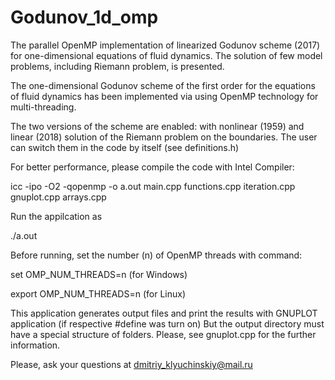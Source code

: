 # Godunov_1d_omp
The parallel OpenMP implementation of linearized Godunov scheme (2017) for one-dimensional equations of fluid dynamics. The solution of few model problems, including Riemann problem, is presented.


The one-dimensional Godunov scheme of the first order for the equations of fluid dynamics
has been implemented via using OpenMP technology for multi-threading.

The two versions of the scheme are enabled: with nonlinear (1959) and linear (2018) solution of the Riemann problem on the boundaries.
The user can switch them in the code by itself (see definitions.h)

For better performance, please compile the code with Intel Compiler:

icc -ipo -O2 -qopenmp -o a.out main.cpp functions.cpp iteration.cpp gnuplot.cpp arrays.cpp

Run the appilcation as

./a.out

Before running, set the number (n) of OpenMP threads with command:

set OMP_NUM_THREADS=n (for Windows)

export OMP_NUM_THREADS=n (for Linux)

This application generates output files and print the results with GNUPLOT application (if respective #define was turn on)
But the output directory must have a special structure of folders. Please, see gnuplot.cpp for the further information.

Please, ask your questions at dmitriy_klyuchinskiy@mail.ru
